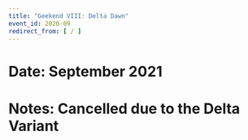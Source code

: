 ```yaml
---
title: "Geekend VIII: Delta Dawn"
event_id: 2020-09
redirect_from: [ / ]
---
```

# Date: September 2021


# Notes:  Cancelled due to the Delta Variant

